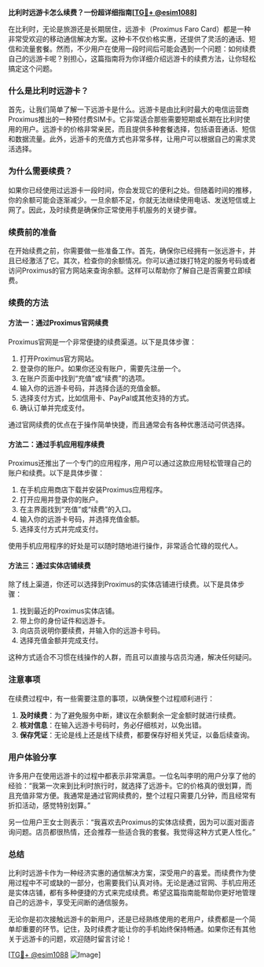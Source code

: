 **比利时远游卡怎么续费？一份超详细指南[[TG💪+ @esim1088](https://t.me/s/esim1088)]**

在比利时，无论是旅游还是长期居住，远游卡（Proximus Faro Card）都是一种非常受欢迎的移动通信解决方案。这种卡不仅价格实惠，还提供了灵活的通话、短信和流量套餐。然而，不少用户在使用一段时间后可能会遇到一个问题：如何续费自己的远游卡呢？别担心，这篇指南将为你详细介绍远游卡的续费方法，让你轻松搞定这个问题。

### 什么是比利时远游卡？

首先，让我们简单了解一下远游卡是什么。远游卡是由比利时最大的电信运营商Proximus推出的一种预付费SIM卡。它非常适合那些需要短期或长期在比利时使用的用户。远游卡的价格非常亲民，而且提供多种套餐选择，包括语音通话、短信和数据流量。此外，远游卡的充值方式也非常多样，让用户可以根据自己的需求灵活选择。

### 为什么需要续费？

如果你已经使用过远游卡一段时间，你会发现它的便利之处。但随着时间的推移，你的余额可能会逐渐减少。一旦余额不足，你就无法继续使用电话、发送短信或上网了。因此，及时续费是确保你正常使用手机服务的关键步骤。

### 续费前的准备

在开始续费之前，你需要做一些准备工作。首先，确保你已经拥有一张远游卡，并且已经激活了它。其次，检查你的余额情况。你可以通过拨打特定的服务号码或者访问Proximus的官方网站来查询余额。这样可以帮助你了解自己是否需要立即续费。

### 续费的方法

#### 方法一：通过Proximus官网续费

Proximus官网是一个非常便捷的续费渠道。以下是具体步骤：

1. 打开Proximus官方网站。
2. 登录你的账户。如果你还没有账户，需要先注册一个。
3. 在账户页面中找到“充值”或“续费”的选项。
4. 输入你的远游卡号码，并选择合适的充值金额。
5. 选择支付方式，比如信用卡、PayPal或其他支持的方式。
6. 确认订单并完成支付。

通过官网续费的优点在于操作简单快捷，而且通常会有各种优惠活动可供选择。

#### 方法二：通过手机应用程序续费

Proximus还推出了一个专门的应用程序，用户可以通过这款应用轻松管理自己的账户和续费。以下是具体步骤：

1. 在手机应用商店下载并安装Proximus应用程序。
2. 打开应用并登录你的账户。
3. 在主界面找到“充值”或“续费”的入口。
4. 输入你的远游卡号码，并选择充值金额。
5. 选择支付方式并完成支付。

使用手机应用程序的好处是可以随时随地进行操作，非常适合忙碌的现代人。

#### 方法三：通过实体店铺续费

除了线上渠道，你还可以选择到Proximus的实体店铺进行续费。以下是具体步骤：

1. 找到最近的Proximus实体店铺。
2. 带上你的身份证件和远游卡。
3. 向店员说明你要续费，并输入你的远游卡号码。
4. 选择充值金额并完成支付。

这种方式适合不习惯在线操作的人群，而且可以直接与店员沟通，解决任何疑问。

### 注意事项

在续费过程中，有一些需要注意的事项，以确保整个过程顺利进行：

1. **及时续费**：为了避免服务中断，建议在余额剩余一定金额时就进行续费。
2. **核对信息**：在输入远游卡号码时，务必仔细核对，以免出错。
3. **保存凭证**：无论是线上还是线下续费，都要保存好相关凭证，以备后续查询。

### 用户体验分享

许多用户在使用远游卡的过程中都表示非常满意。一位名叫李明的用户分享了他的经验：“我第一次来到比利时旅行时，就选择了远游卡。它的价格真的很划算，而且充值非常方便。我通常是通过官网续费的，整个过程只需要几分钟，而且经常有折扣活动，感觉特别划算。”

另一位用户王女士则表示：“我喜欢去Proximus的实体店续费，因为可以面对面咨询问题。店员都很热情，还会推荐一些适合我的套餐。我觉得这种方式更人性化。”

### 总结

比利时远游卡作为一种经济实惠的通信解决方案，深受用户的喜爱。而续费作为使用过程中不可或缺的一部分，也需要我们认真对待。无论是通过官网、手机应用还是实体店铺，都有多种便捷的方式来完成续费。希望这篇指南能帮助你更好地管理自己的远游卡，享受无间断的通信服务。

无论你是初次接触远游卡的新用户，还是已经熟练使用的老用户，续费都是一个简单却重要的环节。记住，及时续费才能让你的手机始终保持畅通。如果你还有其他关于远游卡的问题，欢迎随时留言讨论！

[[TG💪+ @esim1088](https://t.me/s/esim1088) ![Image](https://i.postimg.cc/4NQfJmqS/Snipaste-2025-05-13-00-14-12.png)]